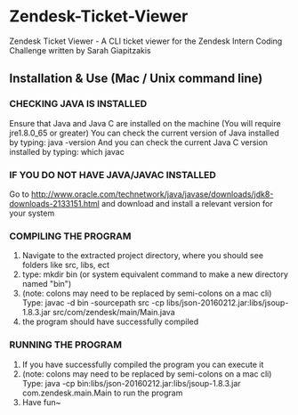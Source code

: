 # Zendesk-Ticket-Viewer
Zendesk Ticket Viewer - A CLI ticket viewer for the Zendesk Intern Coding Challenge
written by Sarah Giapitzakis

## Installation & Use (Mac / Unix command line)

### CHECKING JAVA IS INSTALLED
Ensure that Java and Java C are installed on the machine
(You will require jre1.8.0_65 or greater)
You can check the current version of Java installed by typing:
java -version
And you can check the current Java C version installed by typing:
which javac

### IF YOU DO NOT HAVE JAVA/JAVAC INSTALLED
Go to http://www.oracle.com/technetwork/java/javase/downloads/jdk8-downloads-2133151.html
and download and install a relevant version for your system

### COMPILING THE PROGRAM
1. Navigate to the extracted project directory, where you should see folders like src, libs, ect
2. type: mkdir bin (or system equivalent command to make a new directory named "bin")
3. (note: colons may need to be replaced by semi-colons on a mac cli) Type:
javac -d bin -sourcepath src -cp libs/json-20160212.jar:libs/jsoup-1.8.3.jar src/com/zendesk/main/Main.java
4. the program should have successfully compiled

### RUNNING THE PROGRAM
1. If you have successfully compiled the program you can execute it
2. (note: colons may need to be replaced by semi-colons on a mac cli) Type:
java -cp bin:libs/json-20160212.jar:libs/jsoup-1.8.3.jar com.zendesk.main.Main to run the program
3. Have fun~
